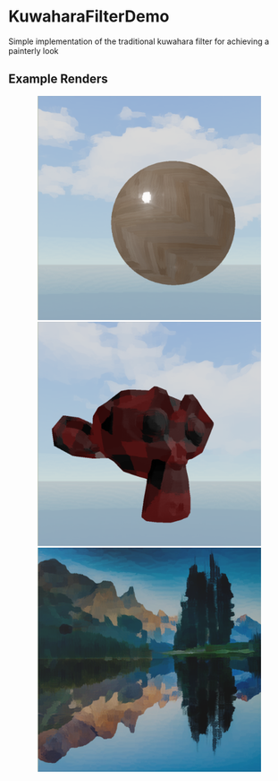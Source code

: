 # KuwaharaFilterDemo
Simple implementation of the traditional kuwahara filter for achieving a painterly look

## Example Renders
<p align="center">
    <img src="renderImages/wood.png" alt="wood-render" width="400"/>
    <img src="renderImages/cloth_monkey.png" alt="cloth-render" width="400"/>
    <img src="renderImages/landscape.png" alt="cloth-render" width="400"/>
</p>

